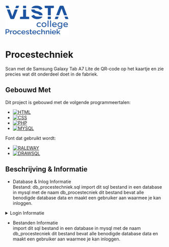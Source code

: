 <div>
<a href="https://github.com/DevJelleS/Procestechniek">
    <img src="images/logo.png" alt="Logo" width="200" height="100">
</a>
</div>

# Procestechniek

Scan met de Samsung Galaxy Tab A7 Lite de QR-code op het kaartje
en zie precies wat dit onderdeel doet in de fabriek.

## Gebouwd Met

Dit project is gebouwd met de volgende programmeertalen:

- [![HTML][html]](https://developer.mozilla.org/en-US/docs/Web/HTML)
- [![CSS][css]](https://developer.mozilla.org/en-US/docs/Web/CSS)
- [![PHP][php]](https://www.php.net/manual/en/)
- [![MYSQL][mysql]](https://dev.mysql.com/doc/)

[html]: https://img.shields.io/badge/HTML-E44D26?style=for-the-badge
[css]: https://img.shields.io/badge/CSS-264DE4?style=for-the-badge
[php]: https://img.shields.io/badge/PHP-777BB3?style=for-the-badge
[mysql]: https://img.shields.io/badge/MYSQL-E48E00?style=for-the-badge

Font dat gebruikt wordt:

- [![RALEWAY][raleway]](https://fonts.google.com/specimen/Raleway?query=raleway)
- [![DRAWSQL][drawsql]](https://drawsql.app/teams/jelles-team/diagrams/procestechniek)

[raleway]: https://img.shields.io/badge/Raleway-4DFF89?style=for-the-badge
[drawsql]: https://img.shields.io/badge/DRAWSQL-4DFF89?style=for-the-badge

## Beschrijving & Informatie

- Database & Inlog Informatie <br>
  Bestand: db_procestechniek.sql
  import dit sql bestand in een database in mysql met de naam db_procestecniek
  dit bestand bevat alle benodigde database data en maakt een gebruiker aan
  waarmee je kan inloggen.

<details> 
  <summary>Login Informatie </summary>
   Gebruikersnaam: admin <br>
    Wachtwoord: airpods 
</details>

- Bestanden Informatie <br>
  import dit sql bestand in een database in mysql met de naam db_procestecniek
  dit bestand bevat alle benodigde database data en maakt een gebruiker aan
  waarmee je kan inloggen.
